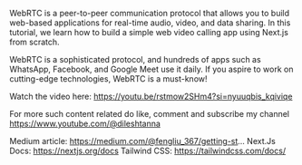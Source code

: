 WebRTC is a peer-to-peer communication protocol that allows you to build web-based applications for real-time audio, video, and data sharing.
In this tutorial, we learn how to build a simple web video calling app using Next.js from scratch.

WebRTC is a sophisticated protocol, and hundreds of apps such as WhatsApp, Facebook, and Google Meet use it daily. If you aspire to work on cutting-edge technologies, WebRTC is a must-know!

Watch the video here: https://youtu.be/rstmow2SHm4?si=nyuuqbis_kqiviqe

For more such content related do like, comment and subscribe my channel https://www.youtube.com/@dileshtanna

Medium article: https://medium.com/@fengliu_367/getting-st...
Next.Js Docs: https://nextjs.org/docs
Tailwind CSS: https://tailwindcss.com/docs/
